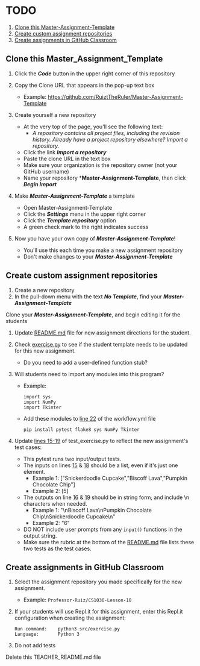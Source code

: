 # TODO

1. [Clone this Master-Assignment-Template](#clone-this-master-assignment-template)
2. [Create custom assignment repositories](#create-custom-assignment-repositories)
3. [Create assignments in GitHub Classroom](#create-assignments-in-github-classroom)

## Clone this Master_Assignment_Template
1. Click the ***Code*** button in the upper right corner of this repository

2. Copy the Clone URL that appears in the pop-up text box
    - Example: https://github.com/RuiztTheRuler/Master-Assignment-Template
    
3. Create yourself a new repository
    -  At the very top of the page, you'll see the following text:
        - *A repository contains all project files, including the revision history. Already have a project repository elsewhere? Import a repository.*
    - Click the link ***Import a repository***
    - Paste the clone URL in the text box
    - Make sure your organization is the repository owner (not your GitHub username)
    - Name your repository ***Master-Assignment-Template**, then click ***Begin Import***
    
4. Make ***Master-Assignment-Template*** a template
    - Open Master-Assignment-Template
    - Click the ***Settings*** menu in the upper right corner
    - Click the ***Template repository*** option
    - A green check mark to the right indicates success
     
4. Now you have your own copy of ***Master-Assignment-Template***!
    - You'll use this each time you make a new assignment repository
    - Don't make changes to your ***Master-Assignment-Template***

## Create custom assignment repositories
1. Create a new repository
2. In the pull-down menu with the text ***No Template***, find your ***Master-Assignment-Template***

Clone your ***Master-Assignment-Template***, and begin editing it for the students 

1. Update [README.md](README.md) file for new assignment directions for the student.

2. Check [exercise.py](/src/exercise.py) to see if the student template needs to be updated for this new assignment.
    - Do you need to add a user-defined function stub?
    
3. Will students need to import any modules into this program?
    - Example:
        ```
        import sys
        import NumPy
        import Tkinter
        ```
    - Add these modules to [line 22](https://github.com/RuizTheRuler/Assignment-Template-2/blob/3d95062b925091355e3e1db65d6fe817bbcf28b3/.github/workflows/workflow.yml#L22) of the workflow.yml file
        ```
        pip install pytest flake8 sys NumPy Tkinter
        ```
    
3. Update [lines 15-19](https://github.com/RuizTheRuler/Assignment-Template-2/blob/d73b8c2c9ad5e3d4435f6096b9fc1a76c3080002/tests/test_exercise.py#L15) of test_exercise.py to reflect the new assignment's test cases:

    - This pytest runs two input/output tests.
    - The inputs on lines [15](https://github.com/RuizTheRuler/Assignment-Template-2/blob/d73b8c2c9ad5e3d4435f6096b9fc1a76c3080002/tests/test_exercise.py#L15) & [18](https://github.com/RuizTheRuler/Assignment-Template-2/blob/d73b8c2c9ad5e3d4435f6096b9fc1a76c3080002/tests/test_exercise.py#L18) should be a list, even if it's just one element.
        - Example 1: ["Snickerdoodle Cupcake","Biscoff Lava","Pumpkin Chocolate Chip"]
        - Example 2: [5]
    - The outputs on line [16](https://github.com/RuizTheRuler/Assignment-Template-2/blob/d73b8c2c9ad5e3d4435f6096b9fc1a76c3080002/tests/test_exercise.py#L16) & [19](https://github.com/RuizTheRuler/Assignment-Template-2/blob/d73b8c2c9ad5e3d4435f6096b9fc1a76c3080002/tests/test_exercise.py#L19) should be in string form, and include \\n characters when needed.
        - Example 1: "\nBiscoff Lava\nPumpkin Chocolate Chip\nSnickerdoodle Cupcake\n"
        - Example 2: "6"
    - DO NOT include user prompts from any `input()` functions in the output string.
    - Make sure the rubric at the bottom of the [README.md](README.md) file lists these two tests as the test cases.
        
## Create assignments in GitHub Classroom

1. Select the assignment repository you made specifically for the new assignment.
    - Example: ```Professor-Ruiz/CS1030-Lesson-10```

2. If your students will use Repl.it for this assignment, enter this Repl.it configuration when creating the assignment:
    ```
    Run command:    python3 src/exercise.py
    Language:       Python 3
    ```
    
3. Do not add tests

Delete this TEACHER_README.md file
